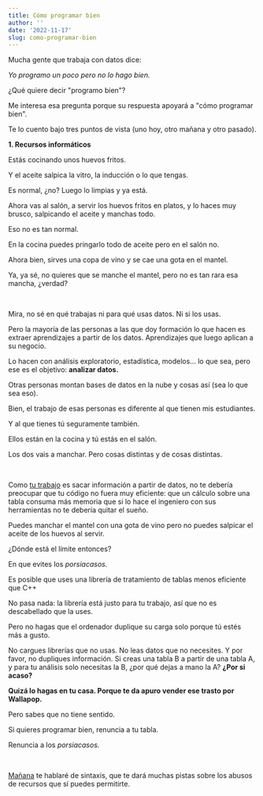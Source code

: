 ```yaml
---
title: Cómo programar bien
author: ''
date: '2022-11-17'
slug: como-programar-bien
---
```



Mucha gente que trabaja con datos dice:

_Yo programo un poco pero no lo hago bien._

¿Qué quiere decir "programo bien"?

Me interesa esa pregunta porque su respuesta apoyará a "cómo programar bien".

Te lo cuento bajo tres puntos de vista (uno hoy, otro mañana y otro pasado).


**1. Recursos informáticos**

Estás cocinando unos huevos fritos.

Y el aceite salpica la vitro, la inducción o lo que tengas.

Es normal, ¿no? Luego lo limpias y ya está.

Ahora vas al salón, a servir los huevos fritos en platos, y lo haces muy brusco, salpicando el aceite y manchas todo.

Eso no es tan normal.

En la cocina puedes pringarlo todo de aceite pero en el salón no.

Ahora bien, sirves una copa de vino y se cae una gota en el mantel.

Ya, ya sé, no quieres que se manche el mantel, pero no es tan rara esa mancha, ¿verdad?

</br>


Mira, no sé en qué trabajas ni para qué usas datos. Ni si los usas.

Pero la mayoría de las personas a las que doy formación lo que hacen es extraer aprendizajes a partir de los datos. Aprendizajes que luego aplican a su negocio.

Lo hacen con análisis exploratorio, estadística, modelos... lo que sea, pero ese es el objetivo: **analizar datos.**

Otras personas montan bases de datos en la nube y cosas así (sea lo que sea eso).

Bien, el trabajo de esas personas es diferente al que tienen mis estudiantes.

Y al que tienes tú seguramente también.

Ellos están en la cocina y tú estás en el salón.

Los dos vais a manchar. Pero cosas distintas y de cosas distintas.

</br>

Como [tu trabajo](https://leonardohansa.com/post/aprender-a-programar-te-viene-bien-aunque-no-programes-nunca/) es sacar información a partir de datos, no te debería preocupar que tu código no fuera muy eficiente: que un cálculo sobre una tabla consuma más memoria que si lo hace el ingeniero con sus herramientas no te debería quitar el sueño.

Puedes manchar el mantel con una gota de vino pero no puedes salpicar el aceite de los huevos al servir.


¿Dónde está el límite entonces?

En que evites los _porsiacasos._

Es posible que uses una librería de tratamiento de tablas menos eficiente que C++

No pasa nada: la librería está justo para tu trabajo, así que no es descabellado que la uses.

Pero no hagas que el ordenador duplique su carga solo porque tú estés más a gusto.

No cargues librerías que no usas.
No leas datos que no necesites.
Y por favor, no dupliques información.
Si creas una tabla B a partir de una tabla A, y para tu análisis solo necesitas la B, ¿por qué dejas a mano la A? **¿Por si acaso?**

**Quizá lo hagas en tu casa. Porque te da apuro vender ese trasto por Wallapop.**

Pero sabes que no tiene sentido.

Si quieres programar bien, renuncia a tu tabla.

Renuncia a los _porsiacasos._

</br>

[Mañana](https://leonardohansa.com/post/como-programar-bien-2/) te hablaré de sintaxis, que te dará muchas pistas sobre los abusos de recursos que sí puedes permitirte.




